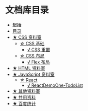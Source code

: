 文档库目录
===

* [起始](README.md)
* [目录](./SUMMARY.md)
* [★ CSS 资料室](./CSS-library/README.md)
  * [☆ CSS 基础](./CSS-library/CSSBase/README.md)
    * [√ CSS 重置](./CSS-library/CSSBase/CSSReset.md)
  * [☆ CSS 布局](./CSS-library/Layout/README.md)
    * [√ Flex 布局](./CSS-library/Layout/Flex.md)
* [★ HTML 资料室](./HTML-library/README.md)
* [★ JavaScript 资料室](./JavaScript-library/README.md)
  * [☆ React](./JavaScript-library/README.md)
    * [√ ReactDemoOne-TodoList](./JavaScript-library/React/ReactDemoOne-TodoList.md)
* [★ 其他资料室](./other-library/README.md)
* [★ 共用资料](./public-repertory/README.md)
* [★ 百度统计](http://tongji.baidu.com/web/overview/index?castk=5aeffdn7eb3f5b63bd939)